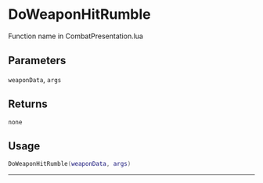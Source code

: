 # DoWeaponHitRumble
Function name in CombatPresentation.lua
## Parameters
`weaponData`, `args`
## Returns
`none`
## Usage
```lua
DoWeaponHitRumble(weaponData, args)
```
---
